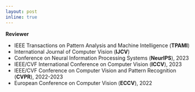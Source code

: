 ```yaml
---
layout: post
inline: true
---
```


**Reviewer**
- IEEE Transactions on Pattern Analysis and Machine Intelligence (**TPAMI**)
- International Journal of Computer Vision (**IJCV**)
- Conference on Neural Information Processing Systems (**NeurIPS**), 2023
- IEEE/CVF International Conference on Computer Vision (**ICCV**), 2023
- IEEE/CVF Conference on Computer Vision and Pattern Recognition (**CVPR**), 2022-2023
- European Conference on Computer Vision (**ECCV**), 2022
